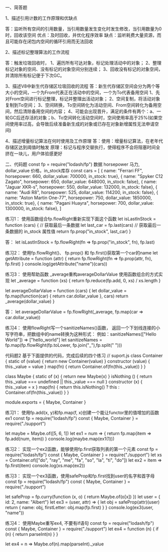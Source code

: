 一、简答题

1、描述引用计数的工作原理和优缺点

答：监听所有空间的引用数量，当引用数量发生变化时发生修改，当引用数量为0时，回收该空间
    优点：及时回收，并优化程序效率
    缺点：监听耗费大量资源，而且可能存在闭包内空间的循环引用而无法回收

2、描述标记整理算法的工作流程

答：触发垃圾回收时，
    1、遍历所有可达对象，标记处理活动中的对象；
    2、整理标记对象的空间、没有标记的对象空间分别连续；
    3、回收没有标记的对象空间，并清除所有标记便于下次GC。

3、描述V8中新生代存储区垃圾回收的流程
答：新生代存储区空间会分为两个等大小的空间，一个为From代表正在活动中的空间，一个为To代表备用空间
    1、先对From空间进行标记整理，标记并整理出活动对象；
    2、空间复制，将活动对象复制到To空间；
    3、空间转换，To空间转化为活动空间、From空间转化为备用空间，然后清除备用空间的内容；
    4、可能会出现晋升，满足的条件有两个：a、一轮GC后还存活的对象；b、To空间转化活动空间时，空间使用率高于25%(如果空间使用率过高，会导致后续准备新生成的对象或已存在对象新增属性无法申请空间)

4、描述增量标记算法在何时使用及工作原理
答：使用：增量标记算法，在老年代存储区达到阈值时触发
    原理：标记与程序交替执行，使得程序不会将阻塞时间全挤在一块儿，用户体验感更好

二、代码题
const fp = require("lodash/fp")
数据
horsepower 马力, dollar_value 价格，in_stock库存
const cars = [
  { name: "Ferrari FF", horsepower: 660, dollar_value: 700000, in_stock: true},
  { name: "Spyker C12 Zagato", horsepower: 650, dollar_value: 648000, in_stock: false},
  { name: "Jaguar XKR-s", horsepower: 550, dollar_value: 132000, in_stock: false},
  { name: "Audi R8", horsepower: 525, dollar_value: 114200, in_stock: false},
  { name: "Aston Martin One-77", horsepower: 750, dollar_value: 1850000, in_stock: true},
  { name: "Pagani Huayra", horsepower: 700, dollar_value: 1300000, in_stock: false},
]

练习1：
使用函数组合fp.flowRight重新实现下面这个函数
let isLastInStock = function (cars) {
  // 获取最后一条数据
  let last_car = fp.last(cars)
  // 获取最后一条数据的 in_stock 属性值
  return fp.prop("in_stock", last_car)
}

答：
let isLastInStock = fp.flowRight(fn => fp.prop("in_stock", fn), fp.last)

练习2：
使用fp.flowRight()、 fp.prop() 和 fp.first()获取第一个car的name
let getAttribute = function (attr) {
  return fp.flowRight(fn => fp.prop(attr, fn), fp.first)
}
console.log(getAttribute("name")(cars))

练习3：
使用帮助函数 _average重构averageDollarValue 使用函数组合的方式实现
let _average = function (xs) {
  return fp.reduce(fp.add, 0, xs) / xs.length
}

let averageDollarValue = function (cars) {
  let dollar_value = fp.map(function(car) {
    return car.dollar_value
  }, cars)
  return _average(dollar_value)
}


答：
let averageDollarValue = fp.flowRight(_average, fp.map(car => car.dollar_value))

练习4：
使用flowRight写一个sanitizeNames()函数，
返回一个下划线连接的小写字符串，把数组中的name转换为这种形式：
例如：sanitizeNames(["Hello World"]) => ["hello_world"]
let sanitizeNames = fp.map(fp.flowRight(fp.toLower, fp.join("_"),fp.split(" ")))

代码题2
基于下面提供的代码，完成后续的四个练习
// suport.js
class Container {
  static of (value) {
    return new Container(value)
  }
  constructor (value) {
    this._value = value
  }
  map(fn) {
    return Container.of(fn(this._value))
  }
}

class Maybe {
  static of (x) {
    return new Maybe(x)
  }
  isNothing () {
    return this._value === undefined || this._value === null
  }
  constructor (x) {
    this._value = x
  }
  map(fn) {
    return this.isNothing() ? this : Container.of(fn(this._value))
  }
}
  
module.exports = {
  Maybe,
  Container
}

练习1：
使用fp.add(x, y)和fp.map(f, x)创建一个能让functor里的值增加的函数ex1
const fp = require("lodash/fp")
const { Maybe, Container } = require("./support")

let maybe = Maybe.of([5, 6, 1])
let ex1 = num => {
  return fp.map(item => fp.add(num, item))
}
console.log(maybe.map(ex1(1)))

练习2：
实现一个ex2函数，能够使用fp.first获取列表的第一个元素
const fp = require("lodash/fp")
const { Maybe, Container } = require("./support")
let xs = Container.of(["do", "ray", "me", "fa", "so", "la", "ti", "do"])
let ex2 = item => fp.first(item)
console.log(xs.map(ex2))

练习3：
实现一个ex3函数，使用safeProp和fp.first找到user的名字和首字母
const fp = require("lodash/fp")
const { Maybe, Container } = require("./support")

let safeProp = fp.curry(function (x, o) {
  return Maybe.of(o[x])
})
let user = { id: 2, name: "Albert"}
let ex3 = (user, attr) => {
  let obj = safeProp(attr)(user)
  return {
    name: obj,
    firstLetter: obj.map(fp.first)
  }
}
console.log(ex3(user, "name"))

练习4：
使用Maybe重写ex4, 不要有if语句
const fp = require("lodash/fp")
const { Maybe, Container } = require("./support")
let ex4 = function (n) {
  if (n) {
    return parseInt(n)
  }
}

let ex4 = n => Maybe.of(n).map(parseInt)._value
